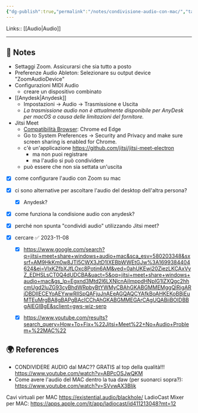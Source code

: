 ```yaml
---
{"dg-publish":true,"permalink":"/notes/condivisione-audio-con-mac/","tags":["type/note"]}
---
```


Links:: [[Audio\|Audio]]

---
## 📝 Notes

- Settaggi Zoom. Assicurarsi che sia tutto a posto
- Preferenze Audio Ableton: Selezionare su output device "ZoomAudioDevice"
- Configurazioni MIDI Audio
	- creare un dispositivo combinato
- [[Anydesk\|Anydesk]]
	- Impostazioni → Audio → Trasmissione e Uscita
	- _La trasmissione audio non è attualmente disponibile per AnyDesk per macOS a causa delle limitazioni del fornitore._
- Jitsi Meet
	- [Compatibilità Browser](https://developer.mozilla.org/en-US/docs/Web/API/MediaDevices/getDisplayMedia#browser_compatibility): Chrome ed Edge
	- Go to System Preferences -> Security and Privacy and make sure screen sharing is enabled for Chrome.
	- c'è un'applicazione https://github.com/jitsi/jitsi-meet-electron
		- ma non puoi registrare
		- ma l'audio si può condividere
	- può essere che non sia settata un'uscita 



- [x] come configurare l'audio con Zoom su mac
- [x] ci sono alternative per ascoltare l'audio del desktop dell'altra persona?
	- [x] Anydesk?
- [x] come funziona la condisione audio con anydesk?
- [x] perché non spunta "condividi audio" utilizzando Jitsi meet? 



- [x] cercare ✅ 2023-11-08
	- [x] https://www.google.com/search?q=jitsi+meet+share+windows+audio+mac&sca_esv=580203348&sxsrf=AM9HkKm0w8JTI5CWX3JtD1IXEBbWWEtGJw%3A1699384404624&ei=VIxKZfbXJfLOxc8Potin6AM&ved=0ahUKEwj20ZiezLKCAxVyZ_EDHSLsCT0Q4dUDCBA&uact=5&oq=jitsi+meet+share+windows+audio+mac&gs_lp=Egxnd3Mtd2l6LXNlcnAiImppdHNpIG1lZXQgc2hhcmUgd2luZG93cyBhdWRpbyBtYWMyCBAhGKABGMMEMggQIRigARjDBDIIECEYoAEYwwRIlSpQAFjuJnAEeAGQAQCYAfkBoAHKEKoBBjEuMTEuMrgBA8gBAPgBAcICChAhGKABGMMEGArCAgUQABiiBOIDBBgAIEGIBgE&sclient=gws-wiz-serp 
	- [x] https://www.youtube.com/results?search_query=How+To+Fix+%22Jitsi+Meet%22+No+Audio+Problem+%22MAC%22 
 

## 🌍 References

- CONDIVIDERE AUDIO dal MAC?? GRATIS al top della qualità!!! https://www.youtube.com/watch?v=ABPcOSJwQKM
- Come avere l'audio del MAC dentro la tua daw (per suonarci sopra?): https://www.youtube.com/watch?v=SVvwAX3BIjk

Cavi virtuali per MAC https://existential.audio/blackhole/
LadioCast Mixer per MAC: https://apps.apple.com/it/app/ladiocast/id411213048?mt=12